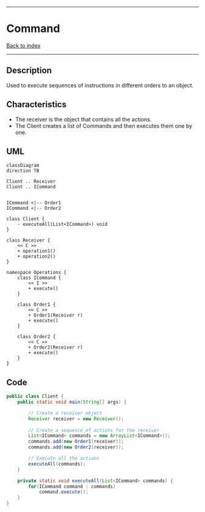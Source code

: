 
---
# Command

[Back to index](../README.md)

---

## Description

Used to execute sequences of instructions in different orders to an object.

## Characteristics

- The receiver is the object that contains all the actions.
- The Client creates a list of Commands and then executes them one by one.

## UML

```mermaid
classDiagram
direction TB

Client .. Receiver 
Client .. ICommand 


ICommand <|-- Order1
ICommand <|-- Order2

class Client {
	- executeAll(List<ICommand>) void
}

class Receiver {
	<< C >>
	+ operation1()
	+ operation2() 
}

namespace Operations {
	class ICommand {
		<< I >>
		+ execute()
	}
	
	class Order1 {
		<< C >>
		+ Order1(Receiver r)
		+ execute()
	}
	
	class Order2 {
		<< C >>
		+ Order2(Receiver r)
		+ execute()
	}
}
```
## Code

```java
public class Client { 
	public static void main(String[] args) {

		// Create a receiver object
		Receiver receiver = new Receiver();
		
		// Create a sequence of actions for the receiver
		List<ICommand> commands = new ArrayList<ICommand>();
		commands.add(new Order1(receiver));
		commands.add(new Order2(receiver));

		// Execute all the actions
		executeAll(commands);
	}

	private static void executeAll(List<ICommand> commands) {
		for(ICommand command : commands)
			command.execute();
	}
}
```